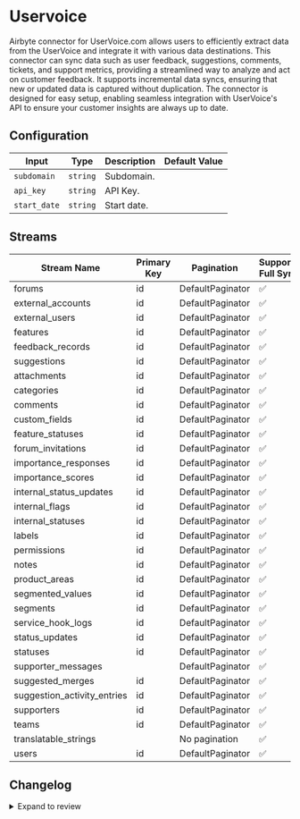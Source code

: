 # Uservoice
Airbyte connector for UserVoice.com allows users to efficiently extract data from the UserVoice  and integrate it with various data destinations. This connector can sync data such as user feedback, suggestions, comments, tickets, and support metrics, providing a streamlined way to analyze and act on customer feedback. It supports incremental data syncs, ensuring that new or updated data is captured without duplication. The connector is designed for easy setup, enabling seamless integration with UserVoice's API to ensure your customer insights are always up to date.

## Configuration

| Input | Type | Description | Default Value |
|-------|------|-------------|---------------|
| `subdomain` | `string` | Subdomain.  |  |
| `api_key` | `string` | API Key.  |  |
| `start_date` | `string` | Start date.  |  |

## Streams
| Stream Name | Primary Key | Pagination | Supports Full Sync | Supports Incremental |
|-------------|-------------|------------|---------------------|----------------------|
| forums | id | DefaultPaginator | ✅ |  ✅  |
| external_accounts | id | DefaultPaginator | ✅ |  ✅  |
| external_users | id | DefaultPaginator | ✅ |  ✅  |
| features | id | DefaultPaginator | ✅ |  ✅  |
| feedback_records | id | DefaultPaginator | ✅ |  ✅  |
| suggestions | id | DefaultPaginator | ✅ |  ✅  |
| attachments | id | DefaultPaginator | ✅ |  ✅  |
| categories | id | DefaultPaginator | ✅ |  ✅  |
| comments | id | DefaultPaginator | ✅ |  ✅  |
| custom_fields | id | DefaultPaginator | ✅ |  ✅  |
| feature_statuses | id | DefaultPaginator | ✅ |  ✅  |
| forum_invitations | id | DefaultPaginator | ✅ |  ✅  |
| importance_responses | id | DefaultPaginator | ✅ |  ❌  |
| importance_scores | id | DefaultPaginator | ✅ |  ❌  |
| internal_status_updates | id | DefaultPaginator | ✅ |  ❌  |
| internal_flags | id | DefaultPaginator | ✅ |  ✅  |
| internal_statuses | id | DefaultPaginator | ✅ |  ✅  |
| labels | id | DefaultPaginator | ✅ |  ✅  |
| permissions | id | DefaultPaginator | ✅ |  ❌  |
| notes | id | DefaultPaginator | ✅ |  ✅  |
| product_areas | id | DefaultPaginator | ✅ |  ✅  |
| segmented_values | id | DefaultPaginator | ✅ |  ✅  |
| segments | id | DefaultPaginator | ✅ |  ✅  |
| service_hook_logs | id | DefaultPaginator | ✅ |  ❌  |
| status_updates | id | DefaultPaginator | ✅ |  ✅  |
| statuses | id | DefaultPaginator | ✅ |  ✅  |
| supporter_messages |  | DefaultPaginator | ✅ |  ✅  |
| suggested_merges | id | DefaultPaginator | ✅ |  ✅  |
| suggestion_activity_entries | id | DefaultPaginator | ✅ |  ❌  |
| supporters | id | DefaultPaginator | ✅ |  ✅  |
| teams | id | DefaultPaginator | ✅ |  ❌  |
| translatable_strings |  | No pagination | ✅ |  ❌  |
| users | id | DefaultPaginator | ✅ |  ✅  |

## Changelog

<details>
  <summary>Expand to review</summary>

| Version          | Date              | Pull Request | Subject        |
|------------------|-------------------|--------------|----------------|
| 0.0.32 | 2025-08-02 | [64312](https://github.com/airbytehq/airbyte/pull/64312) | Update dependencies |
| 0.0.31 | 2025-07-26 | [64051](https://github.com/airbytehq/airbyte/pull/64051) | Update dependencies |
| 0.0.30 | 2025-07-20 | [63670](https://github.com/airbytehq/airbyte/pull/63670) | Update dependencies |
| 0.0.29 | 2025-07-12 | [63194](https://github.com/airbytehq/airbyte/pull/63194) | Update dependencies |
| 0.0.28 | 2025-07-05 | [62753](https://github.com/airbytehq/airbyte/pull/62753) | Update dependencies |
| 0.0.27 | 2025-06-28 | [62202](https://github.com/airbytehq/airbyte/pull/62202) | Update dependencies |
| 0.0.26 | 2025-06-21 | [61772](https://github.com/airbytehq/airbyte/pull/61772) | Update dependencies |
| 0.0.25 | 2025-06-15 | [61179](https://github.com/airbytehq/airbyte/pull/61179) | Update dependencies |
| 0.0.24 | 2025-05-24 | [60766](https://github.com/airbytehq/airbyte/pull/60766) | Update dependencies |
| 0.0.23 | 2025-05-10 | [60017](https://github.com/airbytehq/airbyte/pull/60017) | Update dependencies |
| 0.0.22 | 2025-05-04 | [59567](https://github.com/airbytehq/airbyte/pull/59567) | Update dependencies |
| 0.0.21 | 2025-04-26 | [58929](https://github.com/airbytehq/airbyte/pull/58929) | Update dependencies |
| 0.0.20 | 2025-04-20 | [58573](https://github.com/airbytehq/airbyte/pull/58573) | Update dependencies |
| 0.0.19 | 2025-04-12 | [58019](https://github.com/airbytehq/airbyte/pull/58019) | Update dependencies |
| 0.0.18 | 2025-04-05 | [57481](https://github.com/airbytehq/airbyte/pull/57481) | Update dependencies |
| 0.0.17 | 2025-03-29 | [56808](https://github.com/airbytehq/airbyte/pull/56808) | Update dependencies |
| 0.0.16 | 2025-03-22 | [56245](https://github.com/airbytehq/airbyte/pull/56245) | Update dependencies |
| 0.0.15 | 2025-03-08 | [55639](https://github.com/airbytehq/airbyte/pull/55639) | Update dependencies |
| 0.0.14 | 2025-03-01 | [55106](https://github.com/airbytehq/airbyte/pull/55106) | Update dependencies |
| 0.0.13 | 2025-02-22 | [54530](https://github.com/airbytehq/airbyte/pull/54530) | Update dependencies |
| 0.0.12 | 2025-02-15 | [54106](https://github.com/airbytehq/airbyte/pull/54106) | Update dependencies |
| 0.0.11 | 2025-02-08 | [53579](https://github.com/airbytehq/airbyte/pull/53579) | Update dependencies |
| 0.0.10 | 2025-02-01 | [53060](https://github.com/airbytehq/airbyte/pull/53060) | Update dependencies |
| 0.0.9 | 2025-01-25 | [52448](https://github.com/airbytehq/airbyte/pull/52448) | Update dependencies |
| 0.0.8 | 2025-01-18 | [52021](https://github.com/airbytehq/airbyte/pull/52021) | Update dependencies |
| 0.0.7 | 2025-01-11 | [51434](https://github.com/airbytehq/airbyte/pull/51434) | Update dependencies |
| 0.0.6 | 2024-12-28 | [50773](https://github.com/airbytehq/airbyte/pull/50773) | Update dependencies |
| 0.0.5 | 2024-12-21 | [50318](https://github.com/airbytehq/airbyte/pull/50318) | Update dependencies |
| 0.0.4 | 2024-12-14 | [49397](https://github.com/airbytehq/airbyte/pull/49397) | Update dependencies |
| 0.0.3 | 2024-11-04 | [48290](https://github.com/airbytehq/airbyte/pull/48290) | Update dependencies |
| 0.0.2 | 2024-10-28 | [47500](https://github.com/airbytehq/airbyte/pull/47500) | Update dependencies |
| 0.0.1 | 2024-10-16 | | Initial release by [@parthiv11](https://github.com/parthiv11) via Connector Builder |

</details>
